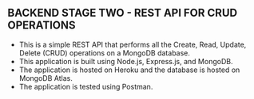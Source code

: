 ##  BACKEND STAGE TWO - REST API  FOR CRUD OPERATIONS

- This is a simple REST API that performs  all the  Create, Read, Update, Delete (CRUD) operations on  a MongoDB database.
- This application is built using Node.js, Express.js, and MongoDB.
- The application is hosted on Heroku and the database is hosted on MongoDB Atlas.
- The application is tested using Postman.

